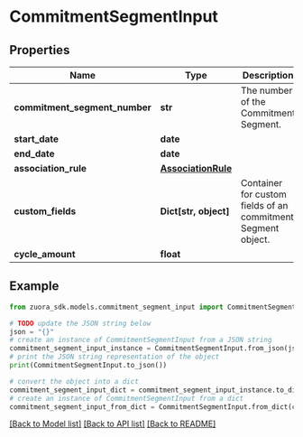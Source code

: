 # CommitmentSegmentInput


## Properties

Name | Type | Description | Notes
------------ | ------------- | ------------- | -------------
**commitment_segment_number** | **str** | The number of the Commitment Segment. | [optional] 
**start_date** | **date** |  | 
**end_date** | **date** |  | 
**association_rule** | [**AssociationRule**](AssociationRule.md) |  | [optional] 
**custom_fields** | **Dict[str, object]** | Container for custom fields of an commitment Segment object. | [optional] 
**cycle_amount** | **float** |  | 

## Example

```python
from zuora_sdk.models.commitment_segment_input import CommitmentSegmentInput

# TODO update the JSON string below
json = "{}"
# create an instance of CommitmentSegmentInput from a JSON string
commitment_segment_input_instance = CommitmentSegmentInput.from_json(json)
# print the JSON string representation of the object
print(CommitmentSegmentInput.to_json())

# convert the object into a dict
commitment_segment_input_dict = commitment_segment_input_instance.to_dict()
# create an instance of CommitmentSegmentInput from a dict
commitment_segment_input_from_dict = CommitmentSegmentInput.from_dict(commitment_segment_input_dict)
```
[[Back to Model list]](../README.md#documentation-for-models) [[Back to API list]](../README.md#documentation-for-api-endpoints) [[Back to README]](../README.md)


